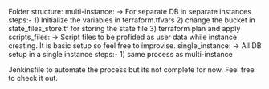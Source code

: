 Folder structure:
multi-instance: 
    -> For separate DB in separate instances
    steps:-
        1) Initialize the variables in terraform.tfvars
        2) change the bucket in state_files_store.tf for storing the state file
        3) terraform plan and apply
scripts_files:
    -> Script files to be profided as user data while instance creating. It is basic setup so feel free to improvise.
single_instance:
    -> All DB setup in a single instance
    steps:-
        1) same process as multi-instance

Jenkinsfile to automate the process but its not complete for now. 
Feel free to check it out.